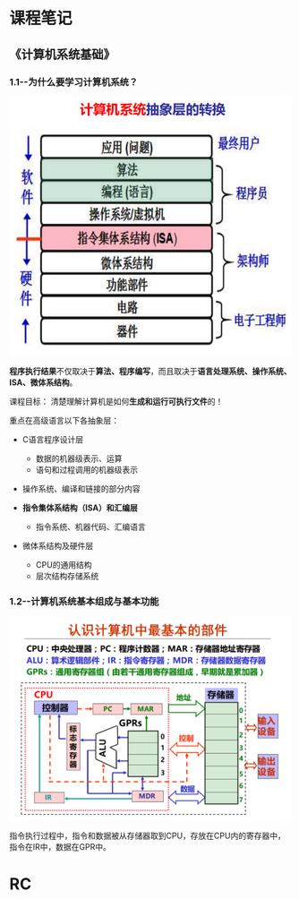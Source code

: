 # 课程笔记

## 《计算机系统基础》

### 1.1--为什么要学习计算机系统？

![image-20220828110250180](https://raw.githubusercontent.com/iialong/note/main/images/image-20220828110250180.png?token=A2XHUZHZBCARMBINPO4Q563DBLNR4)

**程序执行结果**不仅取决于**算法、程序编写**，而且取决于**语言处理系统、操作系统、ISA、微体系结构**。

课程目标： 清楚理解计算机是如何**生成和运行可执行文件**的！

重点在高级语言以下各抽象层：

- C语言程序设计层
  - 数据的机器级表示、运算
  - 语句和过程调用的机器级表示
- 操作系统、编译和链接的部分内容
- **指令集体系结构（ISA）和汇编层**
  - 指令系统、机器代码、汇编语言
- 微体系结构及硬件层

  - CPU的通用结构
  - 层次结构存储系统

### 1.2--计算机系统基本组成与基本功能

![image-20220828180415357](https://raw.githubusercontent.com/iialong/note/main/images/202208281804346.png)

指令执行过程中，指令和数据被从存储器取到CPU，存放在CPU内的寄存器中，指令在IR中，数据在GPR中。

# RC